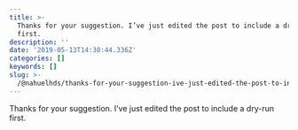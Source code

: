 ```yaml
---
title: >-
  Thanks for your suggestion. I’ve just edited the post to include a dry-run
  first.
description: ''
date: '2019-05-13T14:30:44.336Z'
categories: []
keywords: []
slug: >-
  /@nahuelhds/thanks-for-your-suggestion-ive-just-edited-the-post-to-include-a-dry-run-first-81b9ea606b3e
---
```


Thanks for your suggestion. I’ve just edited the post to include a dry-run first.